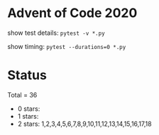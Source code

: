 Advent of Code 2020
===================

show test details:
```pytest -v *.py```

show timing:
```pytest --durations=0 *.py```

Status
======

Total = 36

- 0 stars:
- 1 stars: 
- 2 stars: 1,2,3,4,5,6,7,8,9,10,11,12,13,14,15,16,17,18